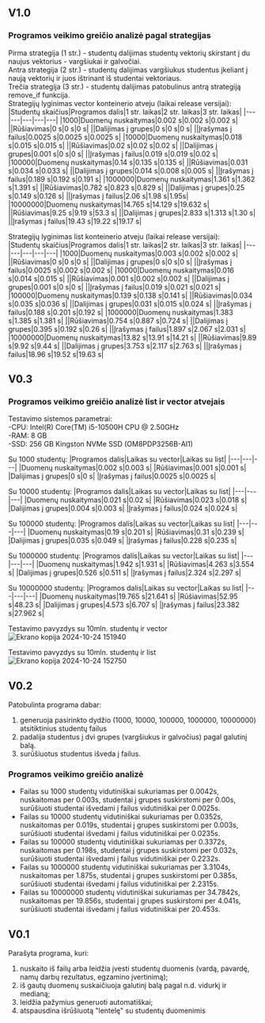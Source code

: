 ## V1.0
### Programos veikimo greičio analizė pagal strategijas
Pirma strategija (1 str.) - studentų dalijimas studentų vektorių skirstant į du naujus vektorius - vargšiukai ir galvočiai.  
Antra strategija (2 str.) - studentų dalijimas vargšiukus studentus įkeliant į naują vektorių ir juos ištrinant iš studentai vektoriaus.  
Trečia strategija (3 str.) - studentų dalijimas patobulinus antrą strategiją remove_if funkcija.   
Strategijų lyginimas vector konteinerio atveju (laikai release versijai):
|Studentų skaičius|Programos dalis|1 str. laikas|2 str. laikas|3 str. laikas| 
|---|---|---|---|---|
|1000|Duomenų nuskaitymas|0.002 s|0.002 s|0.002 s|
||Rūšiavimas|0 s|0 s|0 s|
||Dalijimas į grupes|0 s|0 s|0 s|
||Įrašymas į failus|0.0025 s|0.0025 s|0.0025 s|
|10000|Duomenų nuskaitymas|0.018 s|0.015 s|0.015 s|
||Rūšiavimas|0.02 s|0.02 s|0.02 s|
||Dalijimas į grupes|0.001 s|0 s|0 s|
||Įrašymas į failus|0.019 s|0.019 s|0.02 s|
|100000|Duomenų nuskaitymas|0.14 s|0.135 s|0.135 s|
||Rūšiavimas|0.031 s|0.034 s|0.033 s|
||Dalijimas į grupes|0.014 s|0.008 s|0.005 s|
||Įrašymas į failus|0.189 s|0.192 s|0.191 s|
|1000000|Duomenų nuskaitymas|1.361 s|1.362 s|1.391 s|
||Rūšiavimas|0.782 s|0.823 s|0.829 s|
||Dalijimas į grupes|0.25 s|0.149 s|0.126 s|
||Įrašymas į failus|2.06 s|1.98 s|1.95s|
|10000000|Duomenų nuskaitymas|14.765 s|14.129 s|19.632 s|
||Rūšiavimas|9.25 s|9.19 s|53.3 s|
||Dalijimas į grupes|2.833 s|1.313 s|1.30 s|
||Įrašymas į failus|19.43 s|19.22 s|19.17 s|

Strategijų lyginimas list konteinerio atveju (laikai release versijai):  
|Studentų skaičius|Programos dalis|1 str. laikas|2 str. laikas|3 str. laikas| 
|---|---|---|---|---|
|1000|Duomenų nuskaitymas|0.003 s|0.002 s|0.002 s|
||Rūšiavimas|0 s|0 s|0 s|
||Dalijimas į grupes|0 s|0 s|0 s|
||Įrašymas į failus|0.0025 s|0.002 s|0.002 s|
|10000|Duomenų nuskaitymas|0.016 s|0.014 s|0.015 s|
||Rūšiavimas|0.001 s|0.002 s|0.002 s|
||Dalijimas į grupes|0.001 s|0 s|0 s|
||Įrašymas į failus|0.019 s|0.021 s|0.021 s|
|100000|Duomenų nuskaitymas|0.139 s|0.138 s|0.141 s|
||Rūšiavimas|0.034 s|0.035 s|0.036 s|
||Dalijimas į grupes|0.031 s|0.015 s|0.024 s|
||Įrašymas į failus|0.188 s|0.201 s|0.192 s|
|1000000|Duomenų nuskaitymas|1.383 s|1.385 s|1.381 s|
||Rūšiavimas|0.754 s|0.887 s|0.724 s|
||Dalijimas į grupes|0.395 s|0.192 s|0.26 s|
||Įrašymas į failus|1.897 s|2.067 s|2.031 s|
|10000000|Duomenų nuskaitymas|13.82 s|13.91 s|14.21 s|
||Rūšiavimas|9.89 s|9.92 s|9.44 s|
||Dalijimas į grupes|3.753 s|2.117 s|2.763 s|
||Įrašymas į failus|18.96 s|19.52 s|19.63 s|



## V0.3
### Programos veikimo greičio analizė list ir vector atvejais
Testavimo sistemos parametrai:  
-CPU: Intel(R) Core(TM) i5-10500H CPU @ 2.50GHz  
-RAM: 8 GB  
-SSD: 256 GB Kingston NVMe SSD (OM8PDP3256B-AI1)  

Su 1000 studentų:
|Programos dalis|Laikas su vector|Laikas su list|
|---|---|---|
|Duomenų nuskaitymas|0.002 s|0.003 s|
|Rūšiavimas|0.001 s|0.001 s|
|Dalijimas į grupes|0 s|0 s|
|Įrašymas į failus|0.0025 s|0.0025 s|

Su 10000 studentų:
|Programos dalis|Laikas su vector|Laikas su list|
|---|---|---|
|Duomenų nuskaitymas|0.021 s|0.02 s|
|Rūšiavimas|0.023 s|0.018 s|
|Dalijimas į grupes|0.004 s|0.003 s|
|Įrašymas į failus|0.024 s|0.024 s|

Su 100000 studentų:
|Programos dalis|Laikas su vector|Laikas su list|
|---|---|---|
|Duomenų nuskaitymas|0.19 s|0.201 s|
|Rūšiavimas|0.31 s|0.239 s|
|Dalijimas į grupes|0.035 s|0.049 s|
|Įrašymas į failus|0.228 s|0.235 s|

Su 1000000 studentų:
|Programos dalis|Laikas su vector|Laikas su list|
|---|---|---|
|Duomenų nuskaitymas|1.942 s|1.931 s|
|Rūšiavimas|4.263 s|3.554 s|
|Dalijimas į grupes|0.526 s|0.511 s|
|Įrašymas į failus|2.324 s|2.297 s|

Su 10000000 studentų:
|Programos dalis|Laikas su vector|Laikas su list|
|---|---|---|
|Duomenų nuskaitymas|19.765 s|21.641 s|
|Rūšiavimas|52.95 s|48.23 s|
|Dalijimas į grupes|4.573 s|6.707 s|
|Įrašymas į failus|23.382 s|27.962 s|

Testavimo pavyzdys su 10mln. studentų ir vector
![Ekrano kopija 2024-10-24 151940](https://github.com/user-attachments/assets/ccceb00c-f698-400a-8019-e89f4a9ecf81)

Testavimo pavyzdys su 10mln. studentų ir list
![Ekrano kopija 2024-10-24 152750](https://github.com/user-attachments/assets/6cd457b2-49de-4b9d-b2a6-3c980a3476ae)

## V0.2
Patobulinta programa dabar:
1. generuoja pasirinkto dydžio (1000, 10000, 100000, 1000000, 10000000) atsitiktinius studentų failus
2. padalija studentus į dvi grupes (vargšiukus ir galvočius) pagal galutinį balą.
3. surūšiuotus studentus išveda į failus.
### Programos veikimo greičio analizė
- Failas su 1000 studentų vidutiniškai sukuriamas per 0.0042s, nuskaitomas per 0.003s, studentai į grupes suskirstomi per 0.00s, surūšiuoti studentai išvedami į failus vidutiniškai per 0.0025s. 
- Failas su 10000 studentų vidutiniškai sukuriamas per 0.0352s, nuskaitomas per 0.019s, studentai į grupes suskirstomi per 0.003s, surūšiuoti studentai išvedami į failus vidutiniškai per 0.0235s. 
- Failas su 100000 studentų vidutiniškai sukuriamas per 0.3372s, nuskaitomas per 0.198s, studentai į grupes suskirstomi per 0.032s, surūšiuoti studentai išvedami į failus vidutiniškai per 0.2232s. 
- Failas su 1000000 studentų vidutiniškai sukuriamas per 3.3104s, nuskaitomas per 1.875s, studentai į grupes suskirstomi per 0.385s, surūšiuoti studentai išvedami į failus vidutiniškai per 2.2315s.
- Failas su 10000000 studentų vidutiniškai sukuriamas per 34.7842s, nuskaitomas per 19.856s, studentai į grupes suskirstomi per 4.041s, surūšiuoti studentai išvedami į failus vidutiniškai per 20.453s.

## V0.1
Parašyta programa, kuri:
1. nuskaito iš failų arba leidžia įvesti studentų duomenis (vardą, pavardę, namų darbų rezultatus, egzamino įvertinimą);
2. iš gautų duomenų suskaičiuoja galutinį balą pagal n.d. vidurkį ir medianą;
3. leidžia pažymius generuoti automatiškai;
4. atspausdina išrūšiuotą "lentelę" su studentų duomenimis



